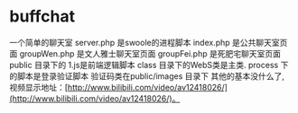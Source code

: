 # buffchat
一个简单的聊天室
server.php 是swoole的进程脚本
index.php 是公共聊天室页面
groupWen.php 是文人雅士聊天室页面
groupFei.php 是死肥宅聊天室页面
public 目录下的 1.js是前端逻辑脚本
class 目录下的WebS类是主类.
process 下的脚本是登录验证脚本
验证码类在public/images 目录下
其他的基本没什么了,
视频显示地址：[http://www.bilibili.com/video/av12418026/](http://www.bilibili.com/video/av12418026/)。